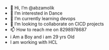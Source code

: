 - 👋 Hi, I’m @abzamolik
- 👀 I’m interested in Dance
- 🌱 I’m currently learning devops
- 💞️ I’m looking to collaborate on CICD projects
- 📫 How to reach me on 8298978687
- i Am a Boy and i am 29 yrs Old
- I am working with HCL

<!---
abzamolik/abzamolik is a ✨ special ✨ repository because its `README.md` (this file) appears on your GitHub profile.
You can click the Preview link to take a look at your changes.
--->
